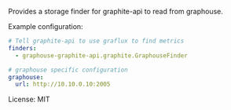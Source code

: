 Provides a storage finder for graphite-api to read from graphouse.

Example configuration:

```yaml
# Tell graphite-api to use graflux to find metrics
finders:
  - graphouse-graphite-api.graphite.GraphouseFinder

# graphouse specific configuration
graphouse:
  url: http://10.10.0.10:2005
```

License: MIT
